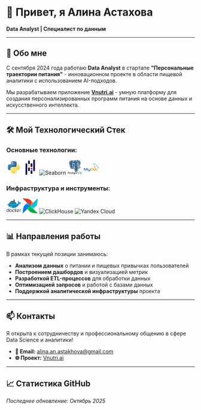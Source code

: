 # 👋 Привет, я Алина Астахова 

**Data Analyst | Специалист по данным**

---

## 🚀 Обо мне

С сентября 2024 года работаю **Data Analyst** в стартапе **"Персональные траектории питания"** - инновационном проекте в области пищевой аналитики с использованием AI-подходов.

Мы разрабатываем приложение **[Vnutri.ai](https://vnutri.ai/)** - умную платформу для создания персонализированных программ питания на основе данных и искусственного интеллекта.

---

## 🛠️ Мой Технологический Стек

### **Основные технологии:**
<p align="left">
  <img src="https://raw.githubusercontent.com/devicons/devicon/master/icons/python/python-original.svg" alt="Python" width="40" height="40"/>
  <img src="https://raw.githubusercontent.com/devicons/devicon/master/icons/pandas/pandas-original.svg" alt="Pandas" width="40" height="40"/>
  <img src="https://seaborn.pydata.org/_images/logo-mark-lightbg.svg" alt="Seaborn" width="40" height="40"/>
  <img src="https://raw.githubusercontent.com/devicons/devicon/master/icons/postgresql/postgresql-original-wordmark.svg" alt="PostgreSQL" width="40" height="40"/>
  <img src="https://raw.githubusercontent.com/devicons/devicon/master/icons/mysql/mysql-original-wordmark.svg" alt="MySQL" width="40" height="40"/>
</p>

### **Инфраструктура и инструменты:**
<p align="left">
  <img src="https://raw.githubusercontent.com/devicons/devicon/master/icons/docker/docker-original-wordmark.svg" alt="Docker" width="40" height="40"/>
  <img src="https://raw.githubusercontent.com/devicons/devicon/master/icons/apacheairflow/apacheairflow-original.svg" alt="Airflow" width="40" height="40"/>
  <img src="https://camo.githubusercontent.com/d9c234fa4d42aec63c35a565702f5104225c74c6b6644ce7bd8630d6e9a2c3f3/68747470733a2f2f636c69636b686f7573652e636f6d2f696d616765732f6c6f676f2e706e67" alt="ClickHouse" width="40" height="40"/>
  <img src="https://upload.wikimedia.org/wikipedia/commons/thumb/5/5c/Yandex_Cloud_logo.svg/1200px-Yandex_Cloud_logo.svg.png" alt="Yandex Cloud" width="40" height="40"/>
</p>

---

## 📊 Направления работы

В рамках текущей позиции занимаюсь:
- **Анализом данных** о питании и пищевых привычках пользователей
- **Построением дашбордов** и визуализацией метрик
- **Разработкой ETL-процессов** для обработки данных
- **Оптимизацией запросов** и работой с базами данных
- **Поддержкой аналитической инфраструктуры** проекта

---

## 📫 Контакты

Я открыта к сотрудничеству и профессиональному общению в сфере Data Science и аналитики!

- **📧 Email:** [alina.an.astakhova@gmail.com](mailto:alina.an.astakhova@gmail.com)
- **🌐 Проект:** [Vnutri.ai](https://vnutri.ai/)

---

## 📈 Статистика GitHub

<!-- [![Alina's GitHub stats](https://github-readme-stats.vercel.app/api?username=alina-astakhova&show_icons=true&theme=radical)](https://github.com/alina-astakhova) -->

*Последнее обновление: Октябрь 2025*
